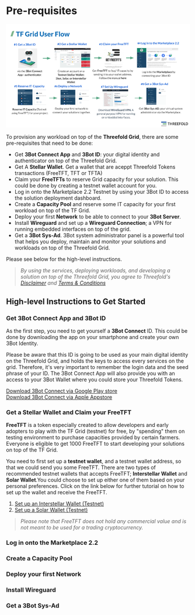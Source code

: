 # Pre-requisites

![](./img/grid_flow.png)

To provision any workload on top of the __Threefold Grid__, there are some pre-requisites that need to be done:
- Get __3Bot Connect App__ and __3Bot ID__: your digital identity and authenticator on top of the Threefold Grid.
- Get A __Stellar Wallet__. Get a wallet that are aceppt Threefold Tokens transactions (FreeTFT, TFT or TFTA)
- Claim your __FreeTFTs__ to reserve Grid capacity for your solution. This could be done by creating a testnet wallet account for you.
- Log in onto the Marketplace 2.2 Testnet by using your 3Bot ID to access the solution deployment dashboard.
- Create a __Capacity Pool__ and reserve some IT capacity for your first workload on top of the TF Grid.
- Deploy your first __Network__ to be able to connect to your __3Bot Server__.
- Install __Wireguard__ and set up a __Wireguard Connection__; a VPN for running embedded interfaces on top of the grid.
- Get a __3Bot Sys-Ad__. 3Bot system administrator panel is a powerful tool that helps you deploy, maintain and monitor your solutions and workloads on top of the Threefold Grid.

Please see below for the high-level instructions.

> _By using the services, deploying workloads, and developing a solution on top of the Threefold Grid, you agree to Threefold's [Disclaimer](#disclaimer) and [Terms & Conditions](terms_conditions.md)_


## High-level Instructions to Get Started


### Get 3Bot Connect App and 3Bot ID

As the first step, you need to get yourself a **3Bot Connect** ID. This could be done by downloading the app on your smartphone and create your own 3Bot Identity. 

Please be aware that this ID is going to be used as your main digital identity on the Threefold Grid, and holds the keys to access every services on the grid. Therefore, it's very important to remember the login data and the seed phrase of your ID. The 3Bot Connect App will also provide you with an access to your 3Bot Wallet where you could store your Threefold Tokens.

 [Download 3Bot Connect via Google Play store](https://play.google.com/store/apps/details?id=org.jimber.3Botlogin&hl=en) <BR>
 [Download 3Bot Connect via Apple Appstore](https://apps.apple.com/us/app/3Bot-connect/id1459845885)


 ### Get a Stellar Wallet and Claim your FreeTFT 

__FreeTFT__ is a token especially created to allow developers and early adopters to play with the TF Grid (testnet) for free, by "spending" them on testing environment to purchase capacities provided by certain farmers. Everyone is eligible to get 1000 FreeTFT to start developing your solutions on top of the TF Grid. 

You need to first set up a __testnet wallet__, and a testnet wallet address, so that we could send you some FreeTFT.
There are two types of recommended testnet wallets that accepts FreeTFT; __Interstellar Wallet__ and __Solar Wallet__.You could choose to set up either one of them based on your personal preferences. Click on the link below for further tutorial on how to set up the wallet and receive the FreeTFT.
1. [Set up an Interstellar Wallet (Testnet)](interstellar_wallet.md)
2. [Set up a Solar Wallet (Testnet)](Solar_wallet.md)

> _Please note that FreeTFT does not hold any commercial value and is not meant to be used for a trading cryptocurrency._
 
 
### Log in onto the Marketplace 2.2
### Create a __Capacity Pool__ 
### Deploy your first __Network__
### Install __Wireguard__ 
### Get a __3Bot Sys-Ad__